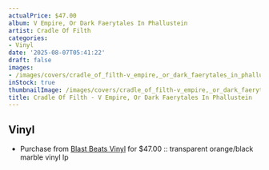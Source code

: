 ```yaml
---
actualPrice: $47.00
album: V Empire, Or Dark Faerytales In Phallustein
artist: Cradle Of Filth
categories:
- Vinyl
date: '2025-08-07T05:41:22'
draft: false
images:
- /images/covers/cradle_of_filth-v_empire,_or_dark_faerytales_in_phallustein.png
inStock: true
thumbnailImage: /images/covers/cradle_of_filth-v_empire,_or_dark_faerytales_in_phallustein-thumb.png
title: Cradle Of Filth - V Empire, Or Dark Faerytales In Phallustein
---
```


## Vinyl
* Purchase from [Blast Beats Vinyl](https://blastbeatsvinyl.com/products/cradle-of-filth-v-empire-or-dark-faerytales-in-phallustein-transparent-orange-black-marble-vinyl-lp) for $47.00 :: transparent orange/black marble vinyl lp
